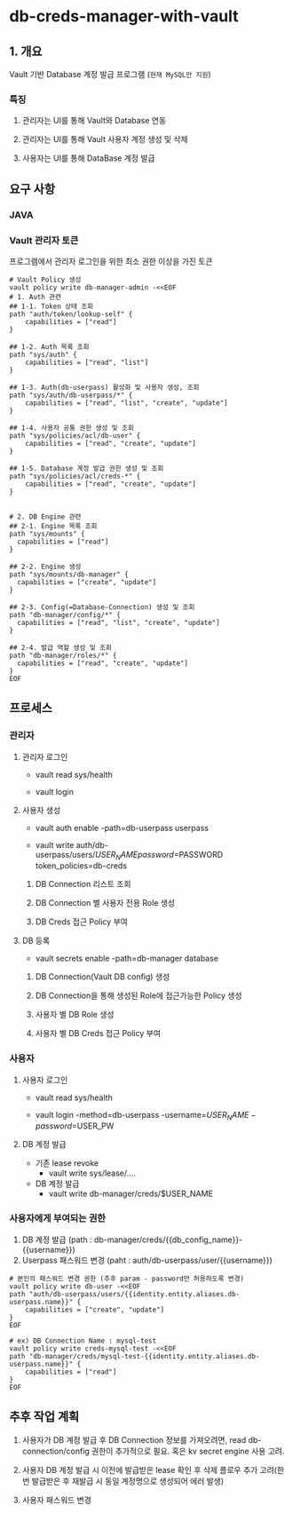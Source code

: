 # db-creds-manager-with-vault
## 1. 개요
Vault 기반 Database 계정 발급 프로그램 (`현재 MySQL만 지원`)

### 특징
1. 관리자는 UI를 통해 Vault와 Database 연동

2. 관리자는 UI를 통해 Vault 사용자 계정 생성 및 삭제

3. 사용자는 UI를 통해 DataBase 계정 발급

## 요구 사항
### JAVA
### Vault 관리자 토큰
프로그램에서 관리자 로그인을 위한 최소 권한 이상을 가진 토큰
```shell
# Vault Policy 생성
vault policy write db-manager-admin -<<EOF
# 1. Auth 관련
## 1-1. Token 상태 조회
path "auth/token/lookup-self" {
    capabilities = ["read"]
}

## 1-2. Auth 목록 조회
path "sys/auth" {
    capabilities = ["read", "list"]
}

## 1-3. Auth(db-userpass) 활성화 및 사용자 생성, 조회
path "sys/auth/db-userpass/*" {
    capabilities = ["read", "list", "create", "update"]
}

## 1-4. 사용자 공통 권한 생성 및 조회
path "sys/policies/acl/db-user" {
    capabilities = ["read", "create", "update"]
}

## 1-5. Database 계정 발급 권한 생성 및 조회
path "sys/policies/acl/creds-*" {
    capabilities = ["read", "create", "update"]
}


# 2. DB Engine 관련
## 2-1. Engine 목록 조회
path "sys/mounts" {
  capabilities = ["read"]
}

## 2-2. Engine 생성
path "sys/mounts/db-manager" {
  capabilities = ["create", "update"]
}

## 2-3. Config(=Database-Connection) 생성 및 조회
path "db-manager/config/*" {
  capabilities = ["read", "list", "create", "update"]
}

## 2-4. 발급 역할 생성 및 조회
path "db-manager/roles/*" {
  capabilities = ["read", "create", "update"]
}
EOF
```

## 프로세스
### 관리자
1. 관리자 로그인
    - vault read sys/health

    - vault login

2. 사용자 생성
    - vault auth enable -path=db-userpass userpass
    
    - vault write auth/db-userpass/users/$USER_NAME password=$PASSWORD token_policies=db-creds

    1) DB Connection 리스트 조회

    2) DB Connection 별 사용자 전용 Role 생성
    
    3) DB Creds 접근 Policy 부여

3. DB 등록
    - vault secrets enable -path=db-manager database

    1) DB Connection(Vault DB config) 생성

    2) DB Connection을 통해 생성된 Role에 접근가능한 Policy 생성

    3) 사용자 별 DB Role 생성

    4) 사용자 별 DB Creds 접근 Policy 부여

### 사용자
1. 사용자 로그인
    - vault read sys/health

    - vault login -method=db-userpass -username=$USER_NAME -password=$USER_PW

2. DB 계정 발급
    - 기존 lease revoke
        - vault write sys/lease/....
    - DB 계정 발급
        - vault write db-manager/creds/$USER_NAME
    

### 사용자에게 부여되는 권한
1. DB 계정 발급 (path : db-manager/creds/{{db_config_name}}-{{username}})
2. Userpass 패스워드 변경 (paht : auth/db-userpass/user/{{username}})
```shell
# 본인의 패스워드 변경 권한 (추후 param - password만 허용하도록 변경)
vault policy write db-user -<<EOF
path "auth/db-userpass/users/{{identity.entity.aliases.db-userpass.name}}" {
    capabilities = ["create", "update"]
}
EOF

# ex) DB Connection Name : mysql-test
vault policy write creds-mysql-test -<<EOF
path "db-manager/creds/mysql-test-{{identity.entity.aliases.db-userpass.name}}" {
    capabilities = ["read"]
}
EOF
```

## 추후 작업 계획
1. 사용자가 DB 계정 발급 후 DB Connection 정보를 가져오려면, read db-connection/config 권한이 추가적으로 필요. 혹은 kv secret engine 사용 고려.

2. 사용자 DB 계정 발급 시 이전에 발급받은 lease 확인 후 삭제 플로우 추가 고려(한번 발급받은 후 재발급 시 동일 계정명으로 생성되어 에러 발생)

3. 사용자 패스워드 변경
